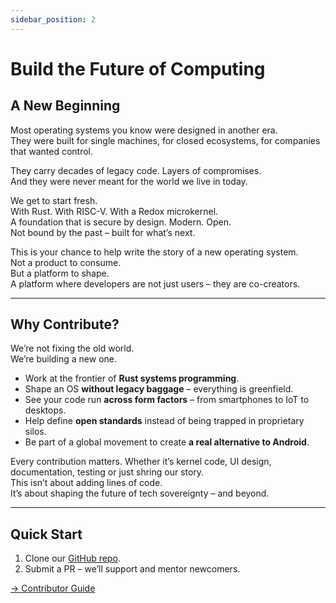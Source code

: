 ```yaml
---
sidebar_position: 2
---
```


# Build the Future of Computing  

## A New Beginning  

Most operating systems you know were designed in another era.  
They were built for single machines, for closed ecosystems, for companies that wanted control.  

They carry decades of legacy code. Layers of compromises.  
And they were never meant for the world we live in today.  

We get to start fresh.  
With Rust. With RISC-V. With a Redox microkernel.  
A foundation that is secure by design. Modern. Open.  
Not bound by the past – built for what’s next.  

This is your chance to help write the story of a new operating system.  
Not a product to consume.  
But a platform to shape.  
A platform where developers are not just users – they are co-creators.  

---

## Why Contribute?  

We’re not fixing the old world.  
We’re building a new one.  

- Work at the frontier of **Rust systems programming**.  
- Shape an OS **without legacy baggage** – everything is greenfield.  
- See your code run **across form factors** – from smartphones to IoT to desktops.  
- Help define **open standards** instead of being trapped in proprietary silos.  
- Be part of a global movement to create **a real alternative to Android**.  

Every contribution matters. Whether it’s kernel code, UI design, documentation, testing or just shring our story.  
This isn’t about adding lines of code.  
It’s about shaping the future of tech sovereignty – and beyond.  

---

## Quick Start  

1. Clone our [GitHub repo](https://github.com/open-nexus-OS).  
2. Submit a PR – we’ll support and mentor newcomers.  

[→ Contributor Guide](/docs/contributing)
